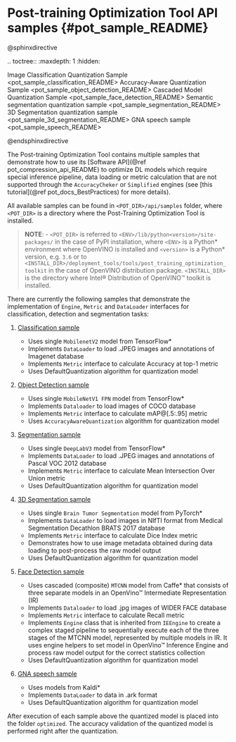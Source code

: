 # Post-training Optimization Tool API samples {#pot_sample_README}

@sphinxdirective

.. toctree::
   :maxdepth: 1
   :hidden:
   
   Image Classification Quantization Sample <pot_sample_classification_README>
   Accuracy-Aware Quantization Sample <pot_sample_object_detection_README>
   Cascaded Model Quantization Sample <pot_sample_face_detection_README>
   Semantic segmentation quantization sample <pot_sample_segmentation_README>
   3D Segmentation quantization sample <pot_sample_3d_segmentation_README>
   GNA speech sample <pot_sample_speech_README>

@endsphinxdirective

The Post-training Optimization Tool contains multiple samples that demonstrate how to use its [Software API](@ref pot_compression_api_README) 
to optimize DL models which require special inference pipeline, data loading or metric calculation that 
are not supported through the `AccuracyCheker` or `Simplified` engines (see [this tutorial](@ref pot_docs_BestPractices) for more details).

All available samples can be found in `<POT_DIR>/api/samples` folder, where `<POT_DIR>` is a directory where the Post-Training Optimization Tool is installed.
> **NOTE**: - `<POT_DIR>` is referred to `<ENV>/lib/python<version>/site-packages/` in the case of PyPI installation, where `<ENV>` is a Python* 
> environment where OpenVINO is installed and `<version>` is a Python* version, e.g. `3.6` or to `<INSTALL_DIR>/deployment_tools/tools/post_training_optimization_toolkit` in the case of OpenVINO distribution package. 
> `<INSTALL_DIR>` is the directory where Intel&reg; Distribution of OpenVINO&trade; toolkit is installed.

There are currently the following samples that demonstrate the implementation of `Engine`, `Metric` and `DataLoader` interfaces 
for classification, detection and segmentation tasks:

1. [Classification sample](./classification/README.md)
    - Uses single `MobilenetV2` model from TensorFlow*
    - Implements `DataLoader` to load .JPEG images and annotations of Imagenet database
    - Implements `Metric` interface to calculate Accuracy at top-1 metric
    - Uses DefaultQuantization algorithm for quantization model

2. [Object Detection sample](./object_detection/README.md)
    - Uses single `MobileNetV1 FPN` model from TensorFlow*
    - Implements `Dataloader` to load images of COCO database
    - Implements `Metric` interface to calculate mAP@[.5:.95] metric
    - Uses `AccuracyAwareQuantization` algorithm for quantization model

3. [Segmentation sample](./segmentation/README.md)
    - Uses single `DeepLabV3` model from TensorFlow*
    - Implements `DataLoader` to load .JPEG images and annotations of Pascal VOC 2012 database
    - Implements `Metric` interface to calculate Mean Intersection Over Union metric
    - Uses DefaultQuantization algorithm for quantization model

4. [3D Segmentation sample](./3d_segmentation/README.md)
    - Uses single `Brain Tumor Segmentation` model from PyTorch*
    - Implements `DataLoader` to load images in NIfTI format from Medical Segmentation Decathlon BRATS 2017 database
    - Implements `Metric` interface to calculate Dice Index metric
    - Demonstrates how to use image metadata obtained during data loading to post-process the raw model output
    - Uses DefaultQuantization algorithm for quantization model

5. [Face Detection sample](./face_detection/README.md)
    - Uses cascaded (composite) `MTCNN` model from Caffe* that consists of three separate models in an OpenVino&trade; Intermediate Representation (IR)
    - Implements `Dataloader` to load .jpg images of WIDER FACE database
    - Implements `Metric` interface to calculate Recall metric
    - Implements `Engine` class that is inherited from `IEEngine` to create a complex staged pipeline to sequentially execute 
    each of the three stages of the MTCNN model, represented by multiple models in IR. It uses engine helpers to set model in 
    OpenVino&trade; Inference Engine and process raw model output for the correct statistics collection
    - Uses DefaultQuantization algorithm for quantization model

6. [GNA speech sample](./speech/README.md)
    - Uses models from Kaldi*
    - Implements `DataLoader` to data in .ark format
    - Uses DefaultQuantization algorithm for quantization model
   
After execution of each sample above the quantized model is placed into the folder `optimized`. The accuracy validation of the quantized model is performed right after the quantization. 
